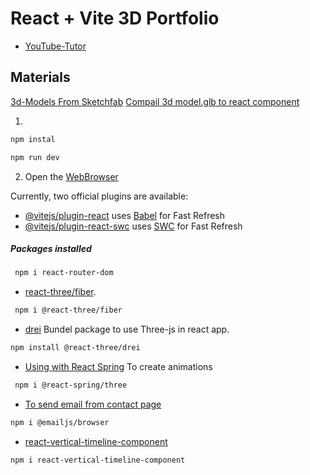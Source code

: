 # React + Vite 3D Portfolio

- [YouTube-Tutor](https://www.youtube.com/watch?v=FkowOdMjvYo&t=1105s&ab_channel=JavaScriptMastery)

## Materials

[3d-Models From Sketchfab](https://sketchfab.com/)
[Compail 3d model.glb to react component](https://gltf.pmnd.rs/)

1.

```bash
npm instal

npm run dev
```

2. Open the [WebBrowser](http://localhost:5173/)

Currently, two official plugins are available:

- [@vitejs/plugin-react](https://github.com/vitejs/vite-plugin-react/blob/main/packages/plugin-react/README.md) uses [Babel](https://babeljs.io/) for Fast Refresh
- [@vitejs/plugin-react-swc](https://github.com/vitejs/vite-plugin-react-swc) uses [SWC](https://swc.rs/) for Fast Refresh

##### Packages installed

```bash
 npm i react-router-dom
```

- [react-three/fiber](https://docs.pmnd.rs/react-three-fiber/getting-started/introduction).

```bash
 npm i @react-three/fiber
```

- [drei](https://github.com/pmndrs/drei?tab=readme-ov-file) Bundel package to use Three-js in react app.  

```bash
npm install @react-three/drei
```

- [Using with React Spring](https://docs.pmnd.rs/react-three-fiber/tutorials/using-with-react-spring) To create animations

```bash
 npm i @react-spring/three
```

- [To send email from contact page](https://www.emailjs.com/)
```bash
npm i @emailjs/browser
```

- [react-vertical-timeline-component](https://www.npmjs.com/package/react-vertical-timeline-component)
```bash
npm i react-vertical-timeline-component
```